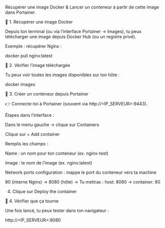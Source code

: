 Récupérer une image Docker & Lancer un conteneur à partir de cette image dans Portainer.

🔹 1. Récupérer une image Docker

Depuis ton terminal (ou via l’interface Portainer → Images), tu peux télécharger une image depuis Docker Hub (ou un registre privé).

Exemple : récupérer Nginx :

docker pull nginx:latest

🔹 2. Vérifier l’image téléchargée

Tu peux voir toutes les images disponibles sur ton hôte :

docker images


🔹 3. Créer un conteneur depuis Portainer

👉 Connecte-toi à Portainer (souvent via http://<IP_SERVEUR>:9443).

Étapes dans l’interface :

Dans le menu gauche → clique sur Containers

Clique sur + Add container

Remplis les champs :

Name : un nom pour ton conteneur (ex. nginx-test)

Image : le nom de l’image (ex. nginx:latest)

Network ports configuration : mappe le port du conteneur vers ta machine

80 (interne Nginx) → 8080 (hôte)
→ Tu mettras : host: 8080 → container: 80

4. Clique sur Deploy the container

🔹 4. Vérifier que ça tourne

Une fois lancé, tu peux tester dans ton navigateur :

http://<IP_SERVEUR>:8080
